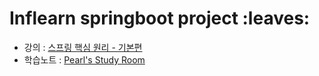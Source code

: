 <h1> Inflearn springboot project :leaves:</h1>

- 강의 : [스프링 핵심 원리 - 기본편](https://www.inflearn.com/course/%EC%8A%A4%ED%94%84%EB%A7%81-%ED%95%B5%EC%8B%AC-%EC%9B%90%EB%A6%AC-%EA%B8%B0%EB%B3%B8%ED%8E%B8/dashboard)
- 학습노트 : [Pearl's Study Room](https://www.notion.so/649bc6f5243c4894a9a5a213333b86eb?pvs=4)